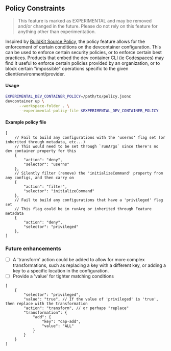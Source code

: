 
## Policy Constraints

> This feature is marked as EXPERIMENTAL and may be removed and/or changed in the future.  Please do not rely on this feature for anything other than experimentation. 

Inspired by [BuildKit Source Policy](http://docs.docker.com/build/building/variables/#experimental_buildkit_source_policy), the policy feature allows for the enforcement of certain conditions on the devcontainer configuration.  This can be used to enforce certain security policies, or to enforce certain best practices. Products that embed the dev container CLI (ie Codespaces) may find it useful to enforce certain policies provided by an organization, or to block certain "impossible" operations specific to the given client/environment/provider.

#### Usage

```bash
EXPERIMENTAL_DEV_CONTAINER_POLICY=/path/to/policy.jsonc
devcontainer up \
      --workspace-folder . \
	  --experimental-policy-file $EXPERIMENTAL_DEV_CONTAINER_POLICY
```

#### Example policy file

```jsonc
[
	// Fail to build any configurations with the 'userns' flag set (or inherited through metadata, etc...)
	// This would need to be set through `runArgs` since there's no dev container property for this
	{
		"action": "deny",
		"selector": "userns"
	},
	// Silently filter (remove) the 'initializeCommand' property from any configs, and then carry on
	{
		"action": "filter",
		"selector": "initializeCommand"
	},
	// Fail to build any configurations that have a 'privileged' flag set
	// This flag could be in runArg or inherited through Feature metadata
	{
		"action": "deny",
		"selector": "privileged"
	},
]
```

### Future enhancements

- [ ] A 'transform' action could be added to allow for more complex transformations, such as replacing a key with a different key, or adding a key to a specific location in the configuration.
- [ ] Provide a 'value' for tighter matching conditions

```jsonc
[
	{
		"selector": "privileged",
		"value": "true", // If the value of 'privileged' is 'true', then replace with the transformation
		"action": "transform", // or perhaps "replace"
		"transformation": {
			"add": {
				"key": "cap-add",
				"value": "ALL"
			}
		}
	}
]
```